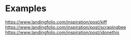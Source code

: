 # Examples
https://www.landingfolio.com/inspiration/post/kiff
https://www.landingfolio.com/inspiration/post/scrapingbee
https://www.landingfolio.com/inspiration/post/idonethis
